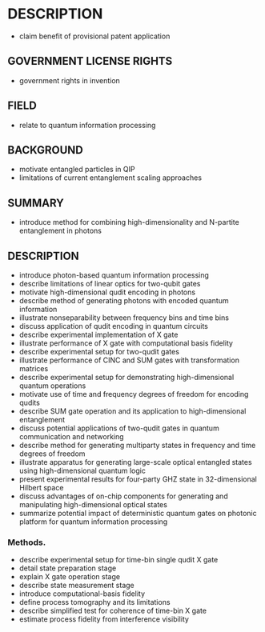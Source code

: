 # DESCRIPTION

- claim benefit of provisional patent application

## GOVERNMENT LICENSE RIGHTS

- government rights in invention

## FIELD

- relate to quantum information processing

## BACKGROUND

- motivate entangled particles in QIP
- limitations of current entanglement scaling approaches

## SUMMARY

- introduce method for combining high-dimensionality and N-partite entanglement in photons

## DESCRIPTION

- introduce photon-based quantum information processing
- describe limitations of linear optics for two-qubit gates
- motivate high-dimensional qudit encoding in photons
- describe method of generating photons with encoded quantum information
- illustrate nonseparability between frequency bins and time bins
- discuss application of qudit encoding in quantum circuits
- describe experimental implementation of X gate
- illustrate performance of X gate with computational basis fidelity
- describe experimental setup for two-qudit gates
- illustrate performance of CINC and SUM gates with transformation matrices
- describe experimental setup for demonstrating high-dimensional quantum operations
- motivate use of time and frequency degrees of freedom for encoding qudits
- describe SUM gate operation and its application to high-dimensional entanglement
- discuss potential applications of two-qudit gates in quantum communication and networking
- describe method for generating multiparty states in frequency and time degrees of freedom
- illustrate apparatus for generating large-scale optical entangled states using high-dimensional quantum logic
- present experimental results for four-party GHZ state in 32-dimensional Hilbert space
- discuss advantages of on-chip components for generating and manipulating high-dimensional optical states
- summarize potential impact of deterministic quantum gates on photonic platform for quantum information processing

### Methods.

- describe experimental setup for time-bin single qudit X gate
- detail state preparation stage
- explain X gate operation stage
- describe state measurement stage
- introduce computational-basis fidelity
- define process tomography and its limitations
- describe simplified test for coherence of time-bin X gate
- estimate process fidelity from interference visibility

